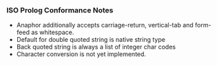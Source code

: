 ### ISO Prolog Conformance Notes

* Anaphor additionally accepts carriage-return, vertical-tab and form-feed as whitespace.
* Default for double quoted string is native string type
* Back quoted string is always a list of integer char codes
* Character conversion is not yet implemented.